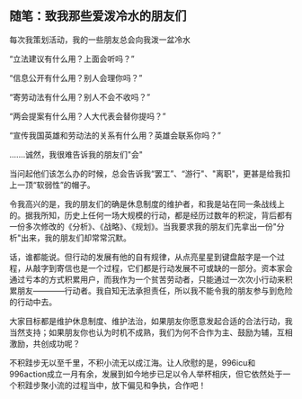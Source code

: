 ## 随笔：致我那些爱泼冷水的朋友们

每次我策划活动，我的一些朋友总会向我泼一盆冷水

“立法建议有什么用？上面会听吗？”

“信息公开有什么用？别人会理你吗？”

“寄劳动法有什么用？别人不会不收吗？”

“两会提案有什么用？人大代表会替你提吗？”

“宣传我国英雄和劳动法的关系有什么用？英雄会联系你吗？”

.......诚然，我很难告诉我的朋友们"会"

当问起他们该怎么办的时候，总会告诉我“罢工”、“游行"、"离职"，更甚是给我扣上一顶“软弱性”的帽子。

令我高兴的是，我的朋友们的确是休息制度的维护者，和我是站在同一条战线上的。据我所知，历史上任何一场大规模的行动，都是经历过数年的积淀，背后都有一份多次修改的《分析》、《战略》、《规划》。当我要求我的朋友们先拿出一份"分析"出来，我的朋友们却常常沉默。

话，谁都能说。但行动的发展有他的自有规律，从点亮星星到键盘敲字是一个过程，从敲字到寄信也是一个过程，它们都是行动发展不可或缺的一部分。资本家会通过亏本的方式积累用户，而我作为一个贫苦劳动者，只能通过一次次小行动来积累朋友————行动者。我自知无法承担责任，所以我不能令我的朋友参与到危险的行动中去。

大家目标都是维护休息制度、维护法治，如果朋友你愿意发起合适的合法行动，我当然支持；如果朋友你也认为时机不成熟，我们为何不合作为主、鼓励为辅，互相激励，共创成功呢？

不积跬步无以至千里，不积小流无以成江海。让人欣慰的是，996icu和996action成立一月有余，发展到如今地步已足以令人举杯相庆，但它依然处于一个积跬步聚小流的过程当中，放下偏见和争执，合作吧！
